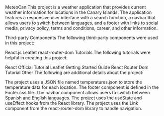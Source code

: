 MeteoCan
This project is a weather application that provides current weather information for locations in the Canary Islands. The application features a responsive user interface with a search function, a navbar that allows users to switch between languages, and a footer with links to social media, privacy policy, terms and conditions, career, and other information.

Third-party Components
The following third-party components were used in this project:

React.js
Leaflet
react-router-dom
Tutorials
The following tutorials were helpful in creating this project:

React Official Tutorial
Leaflet Getting Started Guide
React Router Dom Tutorial
Other
The following are additional details about the project:

The project uses a JSON file named temperatures.json to store the temperature data for each location.
The footer component is defined in the Footer.css file.
The navbar component allows users to switch between Spanish and English languages.
The project uses the useState and useEffect hooks from the React library.
The project uses the Link component from the react-router-dom library to handle navigation.
